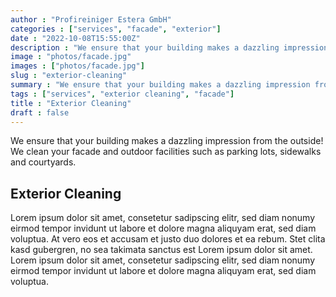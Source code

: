 ```yaml
---
author : "Profireiniger Estera GmbH"
categories : ["services", "facade", "exterior"]
date : "2022-10-08T15:55:00Z"
description : "We ensure that your building makes a dazzling impression from the outside! We clean your facade and outdoor facilities such as parking lots, sidewalks and courtyards."
image : "photos/facade.jpg"
images : ["photos/facade.jpg"]
slug : "exterior-cleaning"
summary : "We ensure that your building makes a dazzling impression from the outside! We clean your facade and outdoor facilities such as parking lots, sidewalks and courtyards."
tags : ["services", "exterior cleaning", "facade"]
title : "Exterior Cleaning"
draft : false
---
```


We ensure that your building makes a dazzling impression from the outside! We clean your facade and outdoor facilities such as parking lots, sidewalks and courtyards.

## Exterior Cleaning
Lorem ipsum dolor sit amet, consetetur sadipscing elitr, sed diam nonumy eirmod tempor invidunt ut labore et dolore magna aliquyam erat, sed diam voluptua. At vero eos et accusam et justo duo dolores et ea rebum. Stet clita kasd gubergren, no sea takimata sanctus est Lorem ipsum dolor sit amet. Lorem ipsum dolor sit amet, consetetur sadipscing elitr, sed diam nonumy eirmod tempor invidunt ut labore et dolore magna aliquyam erat, sed diam voluptua.